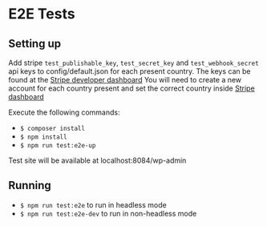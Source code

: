 # E2E Tests

## Setting up
Add stripe `test_publishable_key`, `test_secret_key` and `test_webhook_secret` api keys to config/default.json for each present country. The keys can be found at the [Stripe developer dashboard](https://dashboard.stripe.com/test/apikeys)
You will need to create a new account for each country present and set the correct country inside [Stripe dashboard](https://dashboard.stripe.com/settings/account)

Execute the following commands:

- `$ composer install`
- `$ npm install`
- `$ npm run test:e2e-up`

Test site will be available at localhost:8084/wp-admin

## Running
- `$ npm run test:e2e` to run in headless mode
- `$ npm run test:e2e-dev` to run in non-headless mode



